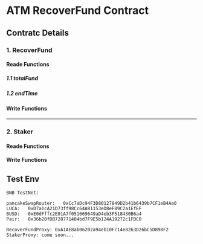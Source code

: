 # ATM RecoverFund Contract


## Contratc Details
### 1. RecoverFund 
#### Reade Functions
##### 1.1 totalFund
##### 1.2 endTime

#### Write Functions
---
### 2. Staker
#### Reade Functions
#### Write Functions



## Test Env 
```
BNB TestNet:

pancakeSwapRouter:   0xCc7aDc94F3D80127849D2b41b6439b7CF1eB4Ae0
LUCA:   0xD7a1cA21D73ff98Cc64A81153eD8eF89C2a1EfEF
BUSD:   0xE0dFffc2E01A7f051069649aD4eb3F518430B6a4
Pair:   0x36b20fDB728771484bd7F9E5b124A19272c1FDC0

RecoverFundProxy: 0xA1AE8ab06202a94eb10Fc14e8263D26bC5D898F2
StakerProxy: come soon...


```

